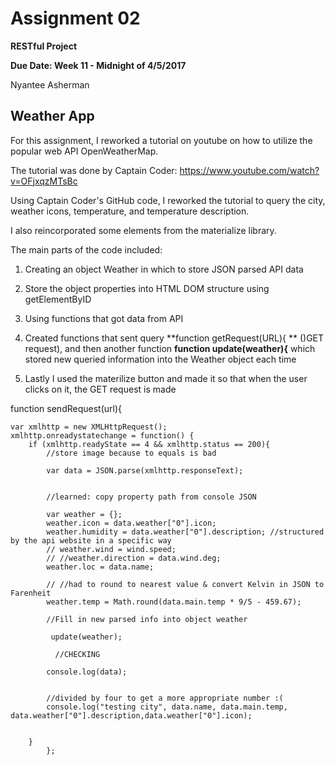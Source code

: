 # Assignment 02

**RESTful Project**

**Due Date: Week 11 - Midnight of 4/5/2017**

Nyantee Asherman


## Weather App
 
 For this assignment, I reworked a tutorial on youtube on how to utilize the popular web API OpenWeatherMap. 
 
 The tutorial was done by Captain Coder:
 https://www.youtube.com/watch?v=OFjxqzMTsBc
 
 Using Captain Coder's GitHub code, I reworked the tutorial to query the city, weather icons, temperature, and temperature description. 
 
 I also reincorporated some elements from the materialize library.
 
 The main parts of the code included:
 
 1. Creating an object Weather in which to store JSON parsed API data
 
 2. Store the object properties into HTML DOM structure using getElementByID
 
 3. Using functions that got data from API
 
 4. Created functions that sent query **function getRequest(URL){ ** ()GET request), and then another function **function update(weather){** which stored new queried information into the Weather object each time
 
 5. Lastly I used the materilize button and made it so that when the user clicks on it, the GET request is made 
 
 
 function sendRequest(url){

	var xmlhttp = new XMLHttpRequest();
	xmlhttp.onreadystatechange = function() {
   		if (xmlhttp.readyState == 4 && xmlhttp.status == 200){
            //store image because to equals is bad
            
            var data = JSON.parse(xmlhttp.responseText);

   			
   			//learned: copy property path from console JSON 

   			var weather = {};
   			weather.icon = data.weather["0"].icon;
   			weather.humidity = data.weather["0"].description; //structured by the api website in a specific way
   			// weather.wind = wind.speed;
   			// //weather.direction = data.wind.deg;
   			weather.loc = data.name;

   			// //had to round to nearest value & convert Kelvin in JSON to Farenheit
   			weather.temp = Math.round(data.main.temp * 9/5 - 459.67);

            //Fill in new parsed info into object weather
           
   			 update(weather);

              //CHECKING

            console.log(data);

		
   			//divided by four to get a more appropriate number :(
   			console.log("testing city", data.name, data.main.temp, data.weather["0"].description,data.weather["0"].icon);

   			
   		} 
            };	
            
            
      
 
 
 
 
 
 